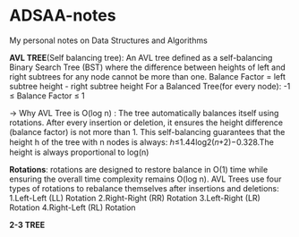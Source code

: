 # ADSAA-notes
My personal notes on Data Structures and Algorithms



**AVL TREE**(Self balancing tree):
An AVL tree defined as a self-balancing Binary Search Tree (BST) where the difference between heights of left and right subtrees for any node cannot be more than one.
Balance Factor = left subtree height - right subtree height
For a Balanced Tree(for every node): -1 ≤ Balance Factor ≤ 1

-> Why AVL Tree is O(log n) :
The tree automatically balances itself using rotations.
After every insertion or deletion, it ensures the height difference (balance factor) is not more than 1.
This self-balancing guarantees that the height h of the tree with n nodes is always:
ℎ≤1.44log2(𝑛+2)−0.328.The height is always proportional to log(n)

**Rotations**: rotations are designed to restore balance in O(1) time while ensuring the overall time complexity remains O(log n). AVL Trees use four types of rotations to rebalance themselves after insertions and deletions:
1.Left-Left (LL) Rotation
2.Right-Right (RR) Rotation
3.Left-Right (LR) Rotation
4.Right-Left (RL) Rotation

**2-3 TREE**
